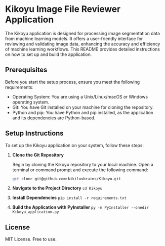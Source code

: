 # Kikoyu Image File Reviewer Application

The Kikoyu application is designed for processing image segmentation data from machine learning models. It offers a user-friendly interface for reviewing and validating image data, enhancing the accuracy and efficiency of machine learning workflows. This README provides detailed instructions on how to set up and build the application.

## Prerequisites

Before you start the setup process, ensure you meet the following requirements:

- Operating System: You are using a Unix/Linux/macOS or Windows operating system.
- Git: You have Git installed on your machine for cloning the repository.
- Python and pip: You have Python and pip installed, as the application and its dependencies are Python-based.

## Setup Instructions

To set up the Kikoyu application on your system, follow these steps:

1. **Clone the Git Repository**

   Begin by cloning the Kikoyu repository to your local machine. Open a terminal or command prompt and execute the following command:
   
   ```bash
   git clone git@github.com:kikiluvbrains/Kikoyu.git

2. **Navigate to the Project Directory**
   ```cd Kikoyu```
   
4. **Install Dependencies**
  ```pip install -r requirements.txt```

5. **Build the Application with PyInstaller**
  ```py -m PyInstaller --onedir Kikoyu_application.py```

## License

MIT License. Free to use.
